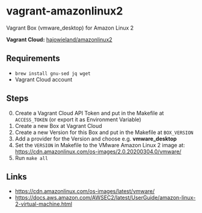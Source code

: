 # vagrant-amazonlinux2
Vagrant Box (vmware_desktop) for Amazon Linux 2

**Vagrant Cloud:** [hajowieland/amazonlinux2](https://app.vagrantup.com/hajowieland/boxes/amazonlinux2)


## Requirements

* `brew install gnu-sed jq wget`
* Vagrant Cloud account


## Steps

0. Create a Vagrant Cloud API Token and put in the Makefile at `ACCESS_TOKEN` (or export it as Environment Variable)
1. Create a new Box at Vagrant Cloud
2. Create a new Version for this Box and put in the Makefile at `BOX_VERSION`
3. Add a provider for the Version and choose e.g. **vmware_desktop**
4. Set the `VERSION` in Makefile to the VMware Amazon Linux 2 image at: https://cdn.amazonlinux.com/os-images/2.0.20200304.0/vmware/
5. Run `make all`


## Links

* https://cdn.amazonlinux.com/os-images/latest/vmware/
* https://docs.aws.amazon.com/AWSEC2/latest/UserGuide/amazon-linux-2-virtual-machine.html
